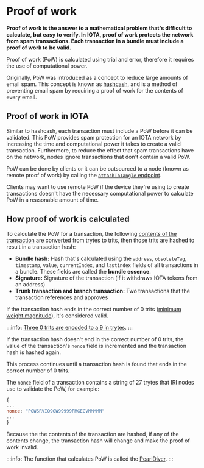 # Proof of work

**Proof of work is the answer to a mathematical problem that's difficult to calculate, but easy to verify. In IOTA, proof of work protects the network from spam transactions. Each transaction in a bundle must include a proof of work to be valid.**

Proof of work (PoW) is calculated using trial and error, therefore it requires the use of computational power.

Originally, PoW was introduced as a concept to reduce large amounts of email spam. This concept is known as [hashcash](https://en.wikipedia.org/wiki/Hashcash), and is a method of preventing email spam by requiring a proof of work for the contents of every email.

## Proof of work in IOTA

Similar to hashcash, each transaction must include a PoW before it can be validated. This PoW provides spam protection for an IOTA network by increasing the time and computational power it takes to create a valid transaction. Furthermore, to reduce the effect that spam transactions have on the network, nodes ignore transactions that don't contain a valid PoW.

PoW can be done by clients or it can be outsourced to a node (known as remote proof of work) by calling the [`attachToTangle` endpoint](root://node-software/0.1/iri/references/api-reference.md#attachToTangle).

Clients may want to use remote PoW if the device they're using to create transactions doesn't have the necessary computational power to calculate PoW in a reasonable amount of time.

## How proof of work is calculated

To calculate the PoW for a transaction, the following [contents of the transaction](root://iota-basics/0.1/references/structure-of-a-transaction.md) are converted from trytes to trits, then those trits are hashed to result in a transaction hash:

* **Bundle hash:** Hash that's calculated using the `address`, `obsoleteTag`, `timestamp`, `value`, `currentIndex`, and `lastindex` fields of all transactions in a bundle. These fields are called the **bundle essence**.
* **Signature:** Signature of the transaction (if it withdraws IOTA tokens from an address)
* **Trunk transaction and branch transaction:** Two transactions that the transaction references and approves

If the transaction hash ends in the correct number of 0 trits ([minimum weight magnitude](root://iota-basics/0.1/concepts/minimum-weight-magnitude.md)), it's considered valid.

:::info:
[Three 0 trits are encoded to a 9 in trytes](root://iota-basics/0.1/references/tryte-alphabet.md).
:::

If the transaction hash doesn't end in the correct number of 0 trits, the value of the transaction's `nonce` field is incremented and the transaction hash is hashed again.

This process continues until a transaction hash is found that ends in the correct number of 0 trits.

The `nonce` field of a transaction contains a string of 27 trytes that IRI nodes use to validate the PoW, for example:

```javascript
{
...
nonce: "POWSRVIO9GW99999FMGEGVMMMMM"
...
}

```

Because the the contents of the transaction are hashed, if any of the contents change, the transaction hash will change and make the proof of work invalid.

:::info:
The function that calculates PoW is called the [PearlDiver](https://github.com/iotaledger/iri/blob/fcf2d105851ee891b093e2857592fa05258ec5be/src/main/java/com/iota/iri/crypto/PearlDiver.java).
:::

